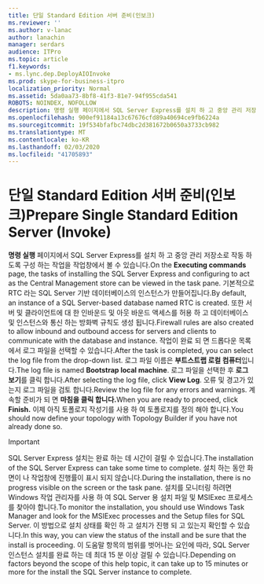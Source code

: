 ```yaml
---
title: 단일 Standard Edition 서버 준비(인보크)
ms.reviewer: ''
ms.author: v-lanac
author: lanachin
manager: serdars
audience: ITPro
ms.topic: article
f1.keywords:
- ms.lync.dep.DeployAIOInvoke
ms.prod: skype-for-business-itpro
localization_priority: Normal
ms.assetid: 5da0aa73-8bf8-41f3-81e7-94f955cda541
ROBOTS: NOINDEX, NOFOLLOW
description: 명령 실행 페이지에서 SQL Server Express를 설치 하 고 중앙 관리 저장소로 작동 하도록 구성 하는 작업을 작업창에서 볼 수 있습니다. 기본적으로 RTC 라는 SQL Server 기반 데이터베이스의 인스턴스가 만들어집니다. 또한 서버 및 클라이언트에 대 한 인바운드 및 아웃 바운드 액세스를 허용 하 고 데이터베이스 및 인스턴스와 통신 하는 방화벽 규칙도 생성 됩니다. 작업이 완료 되 면 드롭다운 목록에서 로그 파일을 선택할 수 있습니다. 로그 파일 이름은 부트스트랩 로컬 컴퓨터입니다. 로그 파일을 선택한 후 로그 보기를 클릭 합니다. 오류 및 경고가 있는지 로그 파일을 검토 합니다. 계속할 준비가 되 면 마침을 클릭 합니다. 이제 아직 토폴로지 작성기를 사용 하 여 토폴로지를 정의 해야 합니다.
ms.openlocfilehash: 900ef91184a13c67676cfd89a40694ce9fb6224a
ms.sourcegitcommit: 19f534bfafbc74dbc2d381672b0650a3733cb982
ms.translationtype: MT
ms.contentlocale: ko-KR
ms.lasthandoff: 02/03/2020
ms.locfileid: "41705893"
---
```

# <a name="prepare-single-standard-edition-server-invoke"></a><span data-ttu-id="bba42-111">단일 Standard Edition 서버 준비(인보크)</span><span class="sxs-lookup"><span data-stu-id="bba42-111">Prepare Single Standard Edition Server (Invoke)</span></span>
 
<span data-ttu-id="bba42-112">**명령 실행** 페이지에서 SQL Server Express를 설치 하 고 중앙 관리 저장소로 작동 하도록 구성 하는 작업을 작업창에서 볼 수 있습니다.</span><span class="sxs-lookup"><span data-stu-id="bba42-112">On the **Executing commands** page, the tasks of installing the SQL Server Express and configuring to act as the Central Management store can be viewed in the task pane.</span></span> <span data-ttu-id="bba42-113">기본적으로 RTC 라는 SQL Server 기반 데이터베이스의 인스턴스가 만들어집니다.</span><span class="sxs-lookup"><span data-stu-id="bba42-113">By default, an instance of a SQL Server-based database named RTC is created.</span></span> <span data-ttu-id="bba42-114">또한 서버 및 클라이언트에 대 한 인바운드 및 아웃 바운드 액세스를 허용 하 고 데이터베이스 및 인스턴스와 통신 하는 방화벽 규칙도 생성 됩니다.</span><span class="sxs-lookup"><span data-stu-id="bba42-114">Firewall rules are also created to allow inbound and outbound access for servers and clients to communicate with the database and instance.</span></span> <span data-ttu-id="bba42-115">작업이 완료 되 면 드롭다운 목록에서 로그 파일을 선택할 수 있습니다.</span><span class="sxs-lookup"><span data-stu-id="bba42-115">After the task is completed, you can select the log file from the drop-down list.</span></span> <span data-ttu-id="bba42-116">로그 파일 이름은 **부트스트랩 로컬 컴퓨터**입니다.</span><span class="sxs-lookup"><span data-stu-id="bba42-116">The log file is named **Bootstrap local machine**.</span></span> <span data-ttu-id="bba42-117">로그 파일을 선택한 후 **로그 보기**를 클릭 합니다.</span><span class="sxs-lookup"><span data-stu-id="bba42-117">After selecting the log file, click **View Log**.</span></span> <span data-ttu-id="bba42-118">오류 및 경고가 있는지 로그 파일을 검토 합니다.</span><span class="sxs-lookup"><span data-stu-id="bba42-118">Review the log file for any errors and warnings.</span></span> <span data-ttu-id="bba42-119">계속할 준비가 되 면 **마침을 클릭 합니다.**</span><span class="sxs-lookup"><span data-stu-id="bba42-119">When you are ready to proceed, click **Finish.**</span></span> <span data-ttu-id="bba42-120">이제 아직 토폴로지 작성기를 사용 하 여 토폴로지를 정의 해야 합니다.</span><span class="sxs-lookup"><span data-stu-id="bba42-120">You should now define your topology with Topology Builder if you have not already done so.</span></span>
  
> [!IMPORTANT]
> <span data-ttu-id="bba42-121">SQL Server Express 설치는 완료 하는 데 시간이 걸릴 수 있습니다.</span><span class="sxs-lookup"><span data-stu-id="bba42-121">The installation of the SQL Server Express can take some time to complete.</span></span> <span data-ttu-id="bba42-122">설치 하는 동안 화면이 나 작업창에 진행률이 표시 되지 않습니다.</span><span class="sxs-lookup"><span data-stu-id="bba42-122">During the installation, there is no progress visible on the screen or the task pane.</span></span> <span data-ttu-id="bba42-123">설치를 모니터링 하려면 Windows 작업 관리자를 사용 하 여 SQL Server 용 설치 파일 및 MSIExec 프로세스를 찾아야 합니다.</span><span class="sxs-lookup"><span data-stu-id="bba42-123">To monitor the installation, you should use Windows Task Manager and look for the MSIExec processes and the Setup files for SQL Server.</span></span> <span data-ttu-id="bba42-124">이 방법으로 설치 상태를 확인 하 고 설치가 진행 되 고 있는지 확인할 수 있습니다.</span><span class="sxs-lookup"><span data-stu-id="bba42-124">In this way, you can view the status of the install and be sure that the install is proceeding.</span></span> <span data-ttu-id="bba42-125">이 도움말 항목의 범위를 벗어나는 요인에 따라, SQL Server 인스턴스 설치를 완료 하는 데 최대 15 분 이상 걸릴 수 있습니다.</span><span class="sxs-lookup"><span data-stu-id="bba42-125">Depending on factors beyond the scope of this help topic, it can take up to 15 minutes or more for the install the SQL Server instance to complete.</span></span> 
  


